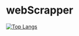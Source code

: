 # webScrapper

[![Top Langs](https://github-readme-stats.vercel.app/api/top-langs/?username=Hyeran0808)](https://github.com/Hyeran0808/github-readme-stats)
